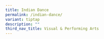 ```yaml
---
title: Indian Dance
permalink: /indian-dance/
variant: tiptap
description: ""
third_nav_title: Visual & Performing Arts
---
```

